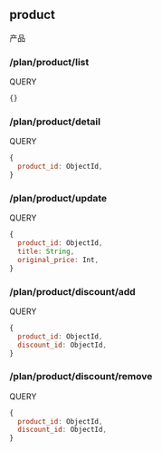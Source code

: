 
## product

产品

### /plan/product/list

QUERY
```javascript
{}
```

### /plan/product/detail

QUERY
```javascript
{
  product_id: ObjectId,
}
```

### /plan/product/update

QUERY
```javascript
{
  product_id: ObjectId,
  title: String,
  original_price: Int,
}
```

### /plan/product/discount/add

QUERY
```javascript
{
  product_id: ObjectId,
  discount_id: ObjectId,
}
```

### /plan/product/discount/remove

QUERY
```javascript
{
  product_id: ObjectId,
  discount_id: ObjectId,
}
```
